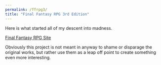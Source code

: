 ```yaml
---
permalink: /ffrpg3/
title: "Final Fantasy RPG 3rd Edition"
---
```


Here is what started all of my descent into madness.

[Final Fantasy RPG Site](https://www.ffrpg.net/)

Obviously this project is not meant in anyway to shame or disparage the original works, but rather use them as a leap off point to create something even more interesting.
